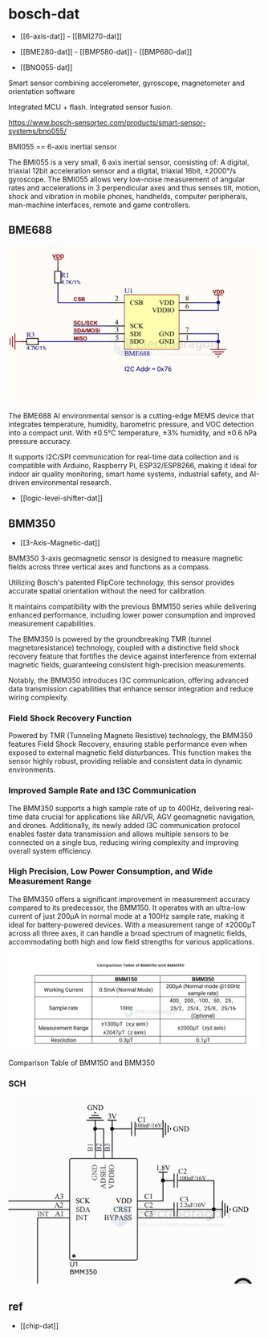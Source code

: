 
# bosch-dat

- [[6-axis-dat]] - [[BMI270-dat]]

- [[BME280-dat]] - [[BMP580-dat]] - [[BMP680-dat]] 



- [[BNO055-dat]]

Smart sensor combining accelerometer, gyroscope, magnetometer and orientation software

Integrated MCU + flash. Integrated sensor fusion.

https://www.bosch-sensortec.com/products/smart-sensor-systems/bno055/


BMI055 == 6-axis inertial sensor

The BMI055 is a very small, 6 axis inertial sensor, consisting of: A digital, triaxial 12bit acceleration sensor and a digital, triaxial 16bit, ±2000°/s gyroscope. The BMI055 allows very low-noise measurement of angular rates and accelerations in 3 perpendicular axes and thus senses tilt, motion, shock and vibration in mobile phones, handhelds, computer peripherals, man-machine interfaces, remote and game controllers.








## BME688 

![](2025-07-13-01-22-49.png)

The BME688 AI environmental sensor is a cutting-edge MEMS device that integrates temperature, humidity, barometric pressure, and VOC detection into a compact unit. With ±0.5°C temperature, ±3% humidity, and ±0.6 hPa pressure accuracy.

It supports I2C/SPI communication for real-time data collection and is compatible with Arduino, Raspberry Pi, ESP32/ESP8266, making it ideal for indoor air quality monitoring, smart home systems, industrial safety, and AI-driven environmental research.

- [[logic-level-shifter-dat]]

## BMM350 

- [[3-Axis-Magnetic-dat]]

BMM350 3-axis geomagnetic sensor is designed to measure magnetic fields across three vertical axes and functions as a compass. 

Utilizing Bosch's patented FlipCore technology, this sensor provides accurate spatial orientation without the need for calibration. 

It maintains compatibility with the previous BMM150 series while delivering enhanced performance, including lower power consumption and improved measurement capabilities. 

The BMM350 is powered by the groundbreaking TMR (tunnel magnetoresistance) technology, coupled with a distinctive field shock recovery feature that fortifies the device against interference from external magnetic fields, guaranteeing consistent high-precision measurements. 

Notably, the BMM350 introduces I3C communication, offering advanced data transmission capabilities that enhance sensor integration and reduce wiring complexity.

### Field Shock Recovery Function

Powered by TMR (Tunneling Magneto Resistive) technology, the BMM350 features Field Shock Recovery, ensuring stable performance even when exposed to external magnetic field disturbances. This function makes the sensor highly robust, providing reliable and consistent data in dynamic environments.


### Improved Sample Rate and I3C Communication

The BMM350 supports a high sample rate of up to 400Hz, delivering real-time data crucial for applications like AR/VR, AGV geomagnetic navigation, and drones. Additionally, its newly added I3C communication protocol enables faster data transmission and allows multiple sensors to be connected on a single bus, reducing wiring complexity and improving overall system efficiency.

### High Precision, Low Power Consumption, and Wide Measurement Range

The BMM350 offers a significant improvement in measurement accuracy compared to its predecessor, the BMM150. It operates with an ultra-low current of just 200μA in normal mode at a 100Hz sample rate, making it ideal for battery-powered devices. With a measurement range of ±2000μT across all three axes, it can handle a broad spectrum of magnetic fields, accommodating both high and low field strengths for various applications.

![](2025-07-13-02-10-57.png)

Comparison Table of BMM150 and BMM350

### SCH 

![](2025-07-13-02-13-16.png)

## ref 

- [[chip-dat]]